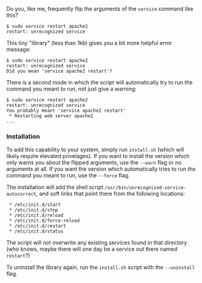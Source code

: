 Do you, like me, frequently flip the arguments of the `service` command like this?

```
$ sudo service restart apache2
restart: unrecognized service
```

This tiny "library" (less than 1kb) gives you a bit more helpful error message:

```
$ sudo service restart apache2
restart: unrecognized service
Did you mean 'service apache2 restart'?
```

There is a second mode in which the script will automatically try to run the command you meant to run, not just give a warning:

```
$ sudo service restart apache2
restart: unrecognized service
You probably meant 'service apache2 restart'
 * Restarting web server apache2
...
```

### Installation

To add this capability to your system, simply run `install.sh` (which will likely require elevated privelages). If you want to install the version which only warns you about the flipped arguments, use the `--warn` flag or no arguments at all. If you want the version which automatically tries to run the command you meant to run, use the `--force` flag.

The installation will add the shell script `/usr/bin/unrecognized-service-autocorrect`, and soft links that point there from the following locations:

```
 * /etc/init.d/start
 * /etc/init.d/stop
 * /etc/init.d/reload
 * /etc/init.d/force-reload
 * /etc/init.d/restart
 * /etc/init.d/status
```

The script will not overwrite any existing services found in that directory (who knows, maybe there will one day be a service out there named `restart`?)

To uninstall the library again, run the `install.sh` script with the `--uninstall` flag.
